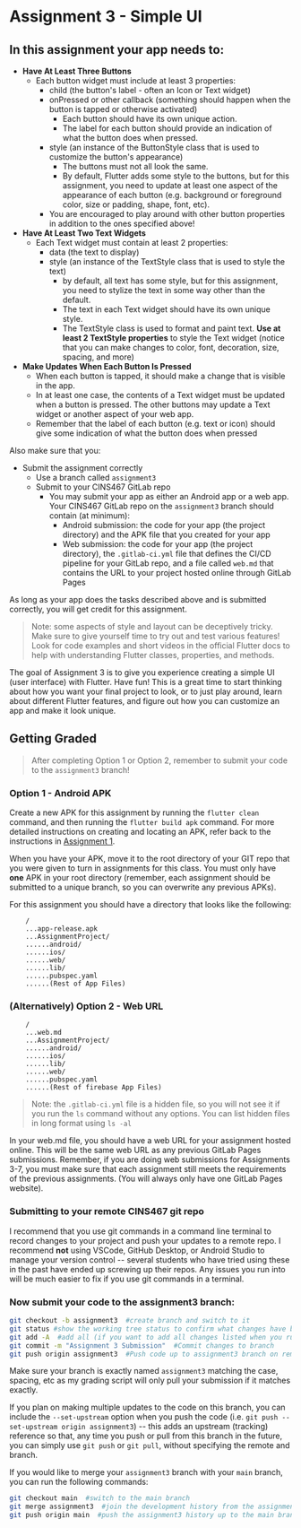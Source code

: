 # Assignment 3 - Simple UI

## In this assignment your app needs to:

* **Have At Least Three Buttons**
  * Each button widget must include at least 3 properties:
    * child (the button's label - often an Icon or Text widget)
    * onPressed or other callback (something should happen when the button is tapped or otherwise activated)
      * Each button should have its own unique action.
      * The label for each button should provide an indication of what the button does when pressed.
    * style (an instance of the ButtonStyle class that is used to customize the button's appearance)
      * The buttons must not all look the same.
      * By default, Flutter adds some style to the buttons, but for this assignment, you need to update at least one aspect of the appearance of each button (e.g. background or foreground color, size or padding, shape, font, etc).
    * You are encouraged to play around with other button properties in addition to the ones specified above!
* **Have At Least Two Text Widgets**
  * Each Text widget must contain at least 2 properties:
    * data (the text to display)
    * style (an instance of the TextStyle class that is used to style the text)
      * by default, all text has some style, but for this assignment, you need to stylize the text in some way other than the default.
      * The text in each Text widget should have its own unique style.
      * The TextStyle class is used to format and paint text. **Use at least 2 TextStyle properties** to style the Text widget (notice that you can make changes to color, font, decoration, size, spacing, and more)
* **Make Updates When Each Button Is Pressed**
  * When each button is tapped, it should make a change that is visible in the app.
  * In at least one case, the contents of a Text widget must be updated when a button is pressed. The other buttons may update a Text widget or another aspect of your web app.
  * Remember that the label of each button (e.g. text or icon) should give some indication of what the button does when pressed

Also make sure that you:
* Submit the assignment correctly
  * Use a branch called `assignment3`
  * Submit to your CINS467 GitLab repo
    * You may submit your app as either an Android app or a web app. Your CINS467 GitLab repo on the `assignment3` branch should contain (at minimum):
      * Android submission: the code for your app (the project directory) and the APK file that you created for your app
      * Web submission: the code for your app (the project directory), the `.gitlab-ci.yml` file that defines the CI/CD pipeline for your GitLab repo, and a file called `web.md` that contains the URL to your project hosted online through GitLab Pages

As long as your app does the tasks described above and is submitted correctly, you will get credit for this assignment.

> Note: some aspects of style and layout can be deceptively tricky. Make sure to give yourself time to try out and test various features! Look for code examples and short videos in the official Flutter docs to help with understanding Flutter classes, properties, and methods.

The goal of Assignment 3 is to give you experience creating a simple UI (user interface) with Flutter. Have fun! This is a great time to start thinking about how you want your final project to look, or to just play around, learn about different Flutter features, and figure out how you can customize an app and make it look unique.

## Getting Graded

> After completing Option 1 or Option 2, remember to submit your code to the `assignment3` branch!

### Option 1 - Android APK

Create a new APK for this assignment by running the `flutter clean` command, and then running the `flutter build apk` command. For more detailed instructions on creating and locating an APK, refer back to the instructions in [Assignment 1](https://github.com/shelleywong/CINS467-Course-Materials/blob/main/Assignments/Assignment1.md#getting-graded).

When you have your APK, move it to the root directory of your GIT repo that you were given to turn in assignments for this class. You must only have **one** APK in your root directory (remember, each assignment should be submitted to a unique branch, so you can overwrite any previous APKs).

For this assignment you should have a directory that looks like the following:

```
    /
    ...app-release.apk
    ...AssignmentProject/
    ......android/
    ......ios/
    ......web/
    ......lib/
    ......pubspec.yaml
    ......(Rest of App Files)
```

### (Alternatively) Option 2 - Web URL

```
    /
    ...web.md
    ...AssignmentProject/
    ......android/
    ......ios/
    ......lib/
    ......web/
    ......pubspec.yaml
    ......(Rest of firebase App Files)
```

> Note: the `.gitlab-ci.yml` file is a hidden file, so you will not see it if you run the `ls` command without any options. You can list hidden files in long format using `ls -al`

In your web.md file, you should have a web URL for your assignment hosted online. This will be the same web URL as any previous GitLab Pages submissions. Remember, if you are doing web submissions for Assignments 3-7, you must make sure that each assignment still meets the requirements of the previous assignments. (You will always only have one GitLab Pages website).

### Submitting to your remote CINS467 git repo

I recommend that you use git commands in a command line terminal to record changes to your project and push your updates to a remote repo. I recommend **not** using VSCode, GitHub Desktop, or Android Studio to manage your version control -- several students who have tried using these in the past have ended up screwing up their repos. Any issues you run into will be much easier to fix if you use git commands in a terminal.

### Now submit your code to the **assignment3** branch:

```bash
git checkout -b assignment3  #create branch and switch to it
git status #show the working tree status to confirm what changes have been made
git add -A  #add all (if you want to add all changes listed when you run 'git status')
git commit -m "Assignment 3 Submission"  #Commit changes to branch
git push origin assignment3  #Push code up to assignment3 branch on remote
```

Make sure your branch is exactly named `assignment3` matching the case, spacing, etc as my grading script will only pull your submission if it matches exactly.

If you plan on making multiple updates to the code on this branch, you can include the `--set-upstream` option when you push the code (i.e. `git push --set-upstream origin assignment3`) -- this adds an upstream (tracking) reference so that, any time you push or pull from this branch in the future, you can simply use `git push` or `git pull`, without specifying the remote and branch.

If you would like to merge your `assignment3` branch with your `main` branch, you can run the following commands:
```bash
git checkout main  #switch to the main branch
git merge assignment3  #join the development history from the assignment3 branch with the current (main) branch
git push origin main  #push the assignment3 history up to the main branch on the remote
```
